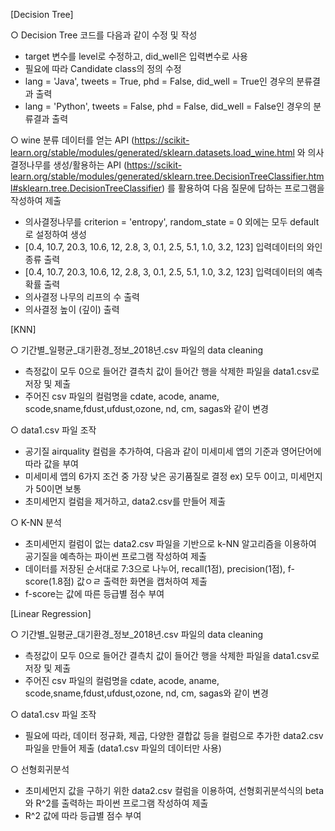 [Decision Tree]

○ Decision Tree 코드를 다음과 같이 수정 및 작성 

- target 변수를 level로 수정하고, did_well은 입력변수로 사용 
- 필요에 따라 Candidate class의 정의 수정 
- lang = 'Java', tweets = True, phd = False, did_well = True인 경우의 분류결과 출력 
- lang = 'Python', tweets = False, phd = False, did_well = False인 경우의 분류결과 출력 

○ wine 분류 데이터를 얻는 API (https://scikit-learn.org/stable/modules/generated/sklearn.datasets.load_wine.html 와 
  의사결정나무를 생성/활용하는 API (https://scikit-learn.org/stable/modules/generated/sklearn.tree.DecisionTreeClassifier.html#sklearn.tree.DecisionTreeClassifier) 를
  활용하여 다음 질문에 답하는 프로그램을 작성하여 제출

- 의사결정나무를 criterion = 'entropy', random_state = 0 외에는 모두 default로 설정하여 생성 
- [0.4, 10.7, 20.3, 10.6, 12, 2.8, 3, 0.1, 2.5, 5.1, 1.0, 3.2, 123] 입력데이터의 와인 종류 출력
- [0.4, 10.7, 20.3, 10.6, 12, 2.8, 3, 0.1, 2.5, 5.1, 1.0, 3.2, 123] 입력데이터의 예측확률 출력
- 의사결정 나무의 리프의 수 출력
- 의사결정 높이 (깊이) 출력

[KNN]

○ 기간별_일평균_대기환경_정보_2018년.csv 파일의 data cleaning 

- 측정값이 모두 0으로 들어간 결측치 값이 들어간 행을 삭제한 파일을 data1.csv로 저장 및 제출 
- 주어진 csv 파일의 컬럼명을 cdate, acode, aname, scode,sname,fdust,ufdust,ozone, nd, cm, sagas와 같이 변경 

○ data1.csv 파일 조작 

- 공기질 airquality 컬럼을 추가하여, 다음과 같이 미세미세 앱의 기준과 영어단어에 따라 값을 부여 
- 미세미세 앱의 6가지 조건 중 가장 낮은 공기품질로 결정 
  ex) 모두 0이고, 미세먼지가 50이면 보통 
- 초미세먼지 컬럼을 제거하고, data2.csv를 만들어 제출 

○ K-NN 분석 

- 초미세먼지 컬럼이 없는 data2.csv 파일을 기반으로 k-NN 알고리즘을 이용하여 공기질을 예측하는 파이썬 프로그램 작성하여 제출 
- 데이터를 저장된 순서대로 7:3으로 나누어, recall(1점), precision(1점), f-score(1.8점) 값ㅇㄹ 출력한 화면을 캡처하여 제출 
- f-score는 값에 따른 등급별 점수 부여 

[Linear Regression]

○ 기간별_일평균_대기환경_정보_2018년.csv 파일의 data cleaning 

- 측정값이 모두 0으로 들어간 결측치 값이 들어간 행을 삭제한 파일을 data1.csv로 저장 및 제출 
- 주어진 csv 파일의 컬럼명을 cdate, acode, aname, scode,sname,fdust,ufdust,ozone, nd, cm, sagas와 같이 변경 

○ data1.csv 파일 조작 

- 필요에 따라, 데이터 정규화, 제곱, 다양한 결합값 등을 컬럼으로 추가한 data2.csv 파일을 만들어 제출 (data1.csv 파일의 데이터만 사용)

○ 선형회귀분석 

- 초미세먼지 값을 구하기 위한 data2.csv 컬럼을 이용하여, 선형회귀분석식의 beta와 R^2를 출력하는 파이썬 프로그램 작성하여 제출
- R^2 값에 따라 등급별 점수 부여 
